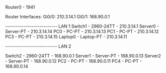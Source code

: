 Router0 - 1941

Router Interfaces:
Gi0/0: 210.3.14.1
Gi0/1: 168.90.0.1


-------------------------- LAN 1
Switch1 - 2960-24TT - 210.3.14.1
Server0 - Server-PT - 210.3.14.14
PC0 - PC-PT - 210.3.14.13
PC1 - PC-PT - 210.3.14.12
PC3 - PC-PT - 210.3.14.15
Laptop0 - Laptop-PT - 210.3.14.11



-------------------------- LAN 2

Switch2 - 2960-24TT - 168.90.0.1
Server1 - Server-PT - 168.90.0.13
Server2 - Server-PT - 168.90.0.12
PC2 - PC-PT - 168.90.0.11
PC4 - PC-PT - 168.90.0.14